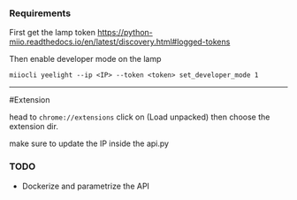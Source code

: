 ### Requirements

First get the lamp token https://python-miio.readthedocs.io/en/latest/discovery.html#logged-tokens

Then enable developer mode on the lamp 

``miiocli yeelight --ip <IP> --token <token> set_developer_mode 1``

---
#Extension

head to 
``chrome://extensions``
click on (Load unpacked)
then choose the extension dir. 

make sure to update the IP inside the api.py

### TODO
- Dockerize and parametrize the API